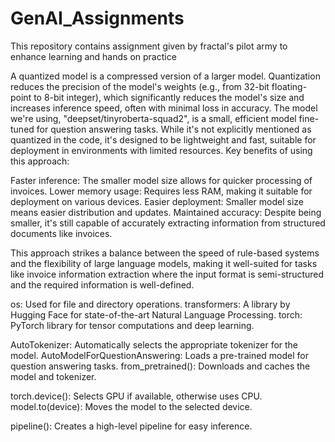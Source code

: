 # GenAI_Assignments
This repository contains assignment given by fractal's pilot army to enhance learning and hands on practice

A quantized model is a compressed version of a larger model. Quantization reduces the precision of the model's weights (e.g., from 32-bit floating-point to 8-bit integer), which significantly reduces the model's size and increases inference speed, often with minimal loss in accuracy.
The model we're using, "deepset/tinyroberta-squad2", is a small, efficient model fine-tuned for question answering tasks. While it's not explicitly mentioned as quantized in the code, it's designed to be lightweight and fast, suitable for deployment in environments with limited resources.
Key benefits of using this approach:

Faster inference: The smaller model size allows for quicker processing of invoices.
Lower memory usage: Requires less RAM, making it suitable for deployment on various devices.
Easier deployment: Smaller model size means easier distribution and updates.
Maintained accuracy: Despite being smaller, it's still capable of accurately extracting information from structured documents like invoices.

This approach strikes a balance between the speed of rule-based systems and the flexibility of large language models, making it well-suited for tasks like invoice information extraction where the input format is semi-structured and the required information is well-defined.

os: Used for file and directory operations.
transformers: A library by Hugging Face for state-of-the-art Natural Language Processing.
torch: PyTorch library for tensor computations and deep learning.

AutoTokenizer: Automatically selects the appropriate tokenizer for the model.
AutoModelForQuestionAnswering: Loads a pre-trained model for question answering tasks.
from_pretrained(): Downloads and caches the model and tokenizer.

torch.device(): Selects GPU if available, otherwise uses CPU.
model.to(device): Moves the model to the selected device.

pipeline(): Creates a high-level pipeline for easy inference.

